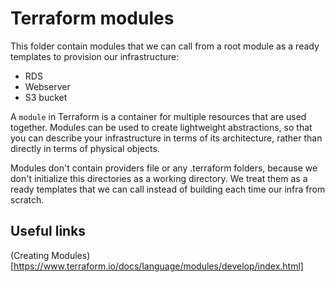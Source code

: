 # Terraform modules

This folder contain modules that we can call from a root module as a ready templates to provision our infrastructure:

- RDS
- Webserver
- S3 bucket

A `module` in Terraform is a container for multiple resources that are used together. Modules can be used to create lightweight abstractions, so that you can describe your infrastructure in terms of its architecture, rather than directly in terms of physical objects.

Modules don't contain providers file or any .terraform folders, because we don't initialize this directories as a working directory. We treat them as a ready templates that we can call instead of building each time our infra from scratch.

## Useful links

(Creating Modules)[https://www.terraform.io/docs/language/modules/develop/index.html]